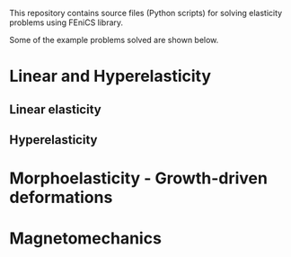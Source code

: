 This repository contains source files (Python scripts) for solving elasticity problems using FEniCS library.

Some of the example problems solved are shown below.

# Linear and Hyperelasticity
## Linear elasticity


## Hyperelasticity

# Morphoelasticity - Growth-driven deformations

# Magnetomechanics

